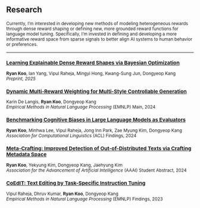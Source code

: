 ## Research


<small>Currently, I’m interested in developing new methods of modeling heterogeneous rewards through dense reward shaping or defining new, more grounded reward functions for language model tuning. Specifically, I’m invested in defining and developing a more informative reward space from sparse signals to better align AI systems to human behavior or preferences.

---

### [Learning Explainable Dense Reward Shapes via Bayesian Optimization](https://arxiv.org/pdf/2504.16272)
**Ryan Koo**, Ian Yang, Vipul Raheja, Mingyi Hong, Kwang-Sung Jun, Dongyeop Kang
*Preprint, 2025*

### [Dynamic Multi-Reward Weighting for Multi-Style Controllable Generation](https://aclanthology.org/2024.emnlp-main.386/)
Karin De Langis, **Ryan Koo**, Dongyeop Kang  
*Empirical Methods in Natural Language Processing* (EMNLP) Main, 2024

### [Benchmarking Cognitive Biases in Large Language Models as Evaluators](https://arxiv.org/abs/2309.17012)
**Ryan Koo**, Minhwa Lee, Vipul Raheja, Jong Inn Park, Zae Myung Kim, Dongyeop Kang  
*Association for Computational Linguistics* (ACL) Findings, 2024


### [Meta-Crafting: Improved Detection of Out-of-Distributed Texts via Crafting Metadata Space](https://ojs.aaai.org/index.php/AAAI/article/view/30467)
**Ryan Koo**, Yekyung Kim, Dongyeop Kang, Jaehyung Kim  
*Association for the Advancement of Artificial Intelligence* (AAAI) Student Abstract, 2024

### [CoEdIT: Text Editing by Task-Specific Instruction Tuning](https://arxiv.org/abs/2305.09857)
Vipul Raheja, Dhruv Kumar, **Ryan Koo**, Dongyeop Kang  
*Empirical Methods in Natural Language Processing* (EMNLP) Findings, 2023

</small>